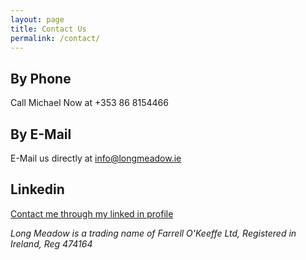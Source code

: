 ```yaml
---
layout: page
title: Contact Us
permalink: /contact/
---
```


## By Phone

Call Michael Now at +353 86 8154466

## By E-Mail

E-Mail us directly at [info@longmeadow.ie](mailto:info@longmeadow.ie)

## Linkedin

[Contact me through my linked in profile ](https://www.linkedin.com/in/michael-o-keeffe-EU-IE)

_Long Meadow is a trading name of Farrell O'Keeffe Ltd, Registered in Ireland, Reg 474164_
